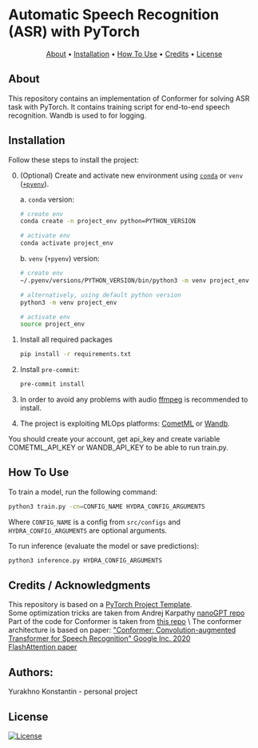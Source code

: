 # Automatic Speech Recognition (ASR) with PyTorch

<p align="center">
  <a href="#about">About</a> •
  <a href="#installation">Installation</a> •
  <a href="#how-to-use">How To Use</a> •
  <a href="#credits">Credits</a> •
  <a href="#license">License</a>
</p>

## About

This repository contains an implementation of Conformer for solving ASR task with PyTorch. It contains training script for end-to-end speech recognition. Wandb is used to for logging. 

## Installation

Follow these steps to install the project:

0. (Optional) Create and activate new environment using [`conda`](https://conda.io/projects/conda/en/latest/user-guide/getting-started.html) or `venv` ([`+pyenv`](https://github.com/pyenv/pyenv)).

   a. `conda` version:

   ```bash
   # create env
   conda create -n project_env python=PYTHON_VERSION

   # activate env
   conda activate project_env
   ```

   b. `venv` (`+pyenv`) version:

   ```bash
   # create env
   ~/.pyenv/versions/PYTHON_VERSION/bin/python3 -m venv project_env

   # alternatively, using default python version
   python3 -m venv project_env

   # activate env
   source project_env
   ```

1. Install all required packages

   ```bash
   pip install -r requirements.txt
   ```

2. Install `pre-commit`:
   ```bash
   pre-commit install
   ```

3. In order to avoid any problems with audio [ffmpeg](https://www.ffmpeg.org/) is recommended to install.

4. The project is exploiting MLOps platforms: [CometML](https://www.comet.com/) or [Wandb](https://wandb.ai/site/). 

You should create your account, get api_key and create variable COMETML_API_KEY or WANDB_API_KEY to be able to run train.py.

## How To Use

To train a model, run the following command:

```bash
python3 train.py -cn=CONFIG_NAME HYDRA_CONFIG_ARGUMENTS
```

Where `CONFIG_NAME` is a config from `src/configs` and `HYDRA_CONFIG_ARGUMENTS` are optional arguments.

To run inference (evaluate the model or save predictions):

```bash
python3 inference.py HYDRA_CONFIG_ARGUMENTS
```

## Credits / Acknowledgments

This repository is based on a [PyTorch Project Template](https://github.com/Blinorot/pytorch_project_template). \
Some optimization tricks are taken from Andrej Karpathy [nanoGPT repo](https://github.com/karpathy/nanoGPT/tree/master) \
Part of the code for Conformer is taken from [this repo](https://github.com/jreremy/conformer/tree/master) \ 
The conformer architecture is based on paper: ["Conformer: Convolution-augmented Transformer for Speech Recognition" Google Inc. 2020](https://arxiv.org/pdf/2005.08100) \
[FlashAttention paper](https://arxiv.org/pdf/2205.14135)

## Authors:
Yurakhno Konstantin - personal project

## License

[![License](https://img.shields.io/badge/license-MIT-blue.svg)](/LICENSE)

